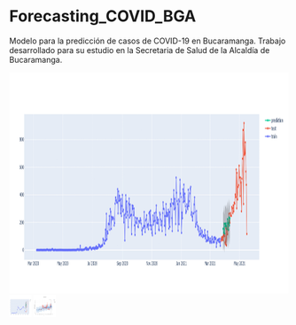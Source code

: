 # Forecasting_COVID_BGA
Modelo para la predicción de casos de COVID-19 en Bucaramanga. Trabajo desarrollado para su estudio en la Secretaria de Salud de la Alcaldía de Bucaramanga.

<img src="https://github.com/jeffersonrodriguezc/Forecasting_COVID_BGA/blob/main/images/Xgboost_directo_results.gif?raw=true](https://github.com/jeffersonrodriguezc/Forecasting_COVID_BGA/blob/main/images/Xgboost_directo_results.gif?raw=true" width="750" height="400" />

<img src="https://github.com/jeffersonrodriguezc/Forecasting_COVID_BGA/blob/main/images/xgboost_directo_smooth.gif?raw=true" width="40" height="40" />

<img src="https://github.com/jeffersonrodriguezc/Forecasting_COVID_BGA/blob/main/images/forecast_greykite.png?raw=true" width="40" height="40" />

